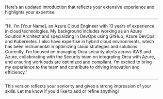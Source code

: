 Here’s an updated introduction that reflects your extensive experience and highlights your expertise:  

---

"Hi, I’m [Your Name], an Azure Cloud Engineer with 13 years of experience in cloud technologies. My background includes working as an Azure Solution Architect and specializing in DevOps using GitHub, Azure DevOps, and Kubernetes. I also have expertise in hybrid cloud environments, which has been instrumental in optimizing cloud strategies and solutions. Currently, I’m focused on managing Orca security alerts across AWS and Azure, collaborating with the Security team on integrating Orca with Azure, and ensuring workloads are optimized and compliant. I’m excited to bring my experience to the team and contribute to driving innovation and efficiency."  

---

This version reflects your seniority and gives a strong impression of your skills. Let me know if you'd like to add or refine anything!

